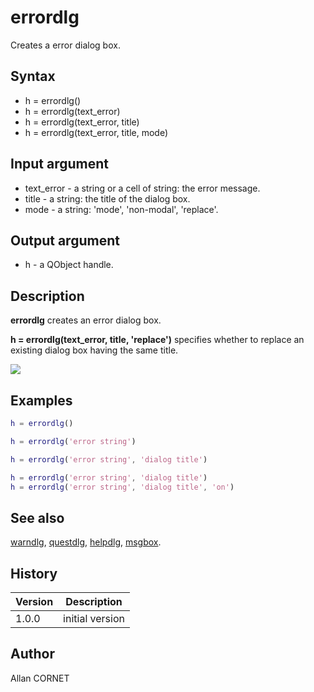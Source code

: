 

# errordlg

Creates a error dialog box.

## Syntax

- h = errordlg()
- h = errordlg(text_error)
- h = errordlg(text_error, title)
- h = errordlg(text_error, title, mode)

## Input argument

 - text_error - a string or a cell of string: the error message.
 - title - a string: the title of the dialog box.
 - mode - a string: 'mode', 'non-modal', 'replace'.

## Output argument

 - h - a QObject handle.

## Description


  <p><b>errordlg</b> creates an error dialog box.</p>
  <p><b>h = errordlg(text_error, title, 'replace')</b> specifies whether to replace an existing dialog box having the same title.</p>
  <p>
    <img src="errordlg_1_E21703F7.png"/>
  </p>


## Examples

```matlab
h = errordlg()
```
```matlab
h = errordlg('error string')
```
```matlab
h = errordlg('error string', 'dialog title')
```
```matlab
h = errordlg('error string', 'dialog title')
h = errordlg('error string', 'dialog title', 'on')
```

## See also

[warndlg](warndlg.md), [questdlg](questdlg.md), [helpdlg](helpdlg.md), [msgbox](msgbox.md).
## History

|Version|Description|
|------|------|
|1.0.0|initial version|


## Author

Allan CORNET



